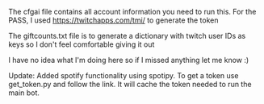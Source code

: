 The cfgai file contains all account information you need to run this.
For the PASS, I used https://twitchapps.com/tmi/ to generate the token

The giftcounts.txt file is to generate a dictionary with twitch user IDs as keys
so I don't feel comfortable giving it out

I have no idea what I'm doing here so if I missed anything let me know :)

Update:
Added spotify functionality using spotipy. To get a token use get_token.py and follow the link.
It will cache the token needed to run the main bot.

